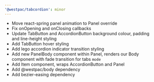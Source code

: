 ```yaml
---
'@westpac/tabcordion': minor
---
```


- Move react-spring panel animation to Panel override
- Fix onOpening and onClosing callbacks
- Update TabButton and AccordionButton background colour, padding and line-height styling
- Add TabButton hover styling
- Add lego accordion indicator transition styling
- Add new PanelBody component within Panel, renders our Body component with fade transition for tabs `mode`
- Add Item component, wraps AccordionButton and Panel
- Add @westpac/body dependency
- Add bezier-easing dependency
